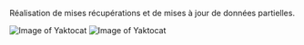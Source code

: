 Réalisation de mises récupérations et de mises à jour de données partielles.

![Image of Yaktocat](https://imgur.com/bOaeZnp.png)
![Image of Yaktocat](https://imgur.com/5rk3mKJ.png)
